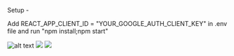 Setup - 

Add REACT_APP_CLIENT_ID = "YOUR_GOOGLE_AUTH_CLIENT_KEY" in .env file and run "npm install;npm start"

![alt text](https://i.ibb.co/GdSH8ns/Screenshot-3.png)
![](https://i.ibb.co/2ZrYz7L/Screenshot-5.png)
![](https://i.ibb.co/0GfGPHj/Screenshot-6.png)

